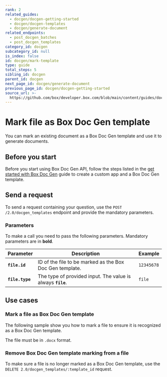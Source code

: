 ```yaml
---
rank: 2
related_guides:
  - docgen/docgen-getting-started
  - docgen/docgen-templates
  - docgen/generate-document
related_endpoints:
  - post_docgen_batches
  - post_docgen_templates
category_id: docgen
subcategory_id: null
is_index: false
id: docgen/mark-template
type: guide
total_steps: 5
sibling_id: docgen
parent_id: docgen
next_page_id: docgen/generate-document
previous_page_id: docgen/docgen-getting-started
source_url: >-
  https://github.com/box/developer.box.com/blob/main/content/guides/docgen/mark-template.md
---
```

# Mark file as Box Doc Gen template

You can mark an existing document as a Box Doc Gen template and use it to generate documents.

## Before you start

Before you start using Box Doc Gen API, follow the steps listed in the [get started with Box Doc Gen][docgen-prerequisites] guide to create a custom app and a Box Doc Gen template.

## Send a request

To send a request containing your question,
use the `POST /2.0/docgen_templates` endpoint and
provide the mandatory parameters.

### Parameters

To make a call you need to pass the following parameters.
Mandatory parameters are in **bold**.

| Parameter    |Description         | Example                     |
| ------------ | ------ | --- |
| **`file.id`** | ID of the file to be marked as the Box Doc Gen template. | `12345678` |
| **`file.type`** | The type of provided input. The value is always **`file`**. | `file` |

## Use cases

### Mark a file as Box Doc Gen template

The following sample show you how to mark a file to ensure it is recognized as a Box Doc Gen template.

<Message type='notice'>

The file must be in `.docx` format.

</Message>

<Samples id='post_docgen_templates' >

</Samples>

### Remove Box Doc Gen template marking from a file

To make sure a file is no longer marked as a Box Doc Gen template,
use the `DELETE 2.0/docgen_templates/:template_id` request.

<Samples id='delete_docgen_templates_id' >

</Samples>

[docgen-prerequisites]: g://docgen/docgen-getting-started